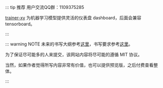 <!-- ---
home: true
heroImage: /dataset-logo-417-444.png
heroText: DataSet
tagline: Batch Dataframe
actionText: 快速上手 →
actionLink: /guide/
features:
- title: 简洁至上
  details: 以 Markdown 为中心的项目结构，以最少的配置帮助你专注于写作。
- title: Vue驱动
  details: 享受 Vue + webpack 的开发体验，在 Markdown 中使用 Vue 组件，同时可以使用 Vue 来开发自定义主题。
- title: 高性能
  details: VuePress 为每个页面预渲染生成静态的 HTML，同时在页面被加载的时候，将作为 SPA 运行。

footer: MIT Licensed | Copyright © 2018-present Song Yanyi
--- -->


<Hero/>


<Future/>



::: tip 推荐
用户交流QQ群：1109375285

<!-- [dataset-xy](http://www.dataset-xy.com)  为机器学习模型提供数据支持，为数据分析人员提供多数据源融合IO。 -->

[trainer-xy](https://github.com/dataer-xy/trainer-xy)  为机器学习模型提供灵活的仪表盘 dashboard，后面会兼容 tensorboard。

:::




::: warning NOTE
未来的书写大纲参考[这里](/devexp/)，书写要求参考[这里](/devexp/HELPME)。

为了保证尽可能多的人来提交，该网站内容将尽可能的遵循 MIT 协议。

当然，如果作者觉得所写内容非常有价值，也可以提供预览版，之后付费查看整体。

:::

<Foot/>

